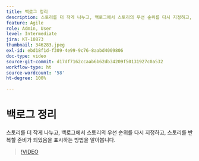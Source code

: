 ```yaml
---
title: 백로그 정리
description: 스토리를 더 작게 나누고, 백로그에서 스토리의 우선 순위를 다시 지정하고, 스토리를 반복할 준비가 되었음을 표시하는 방법을 알아봅니다.
feature: Agile
role: Admin, User
level: Intermediate
jira: KT-10873
thumbnail: 346283.jpeg
exl-id: ebd18f1d-f309-4e99-9c76-8aabd4009806
doc-type: video
source-git-commit: d17df7162ccaab6b62db34209f50131927c0a532
workflow-type: ht
source-wordcount: '58'
ht-degree: 100%

---
```


# 백로그 정리

스토리를 더 작게 나누고, 백로그에서 스토리의 우선 순위를 다시 지정하고, 스토리를 반복할 준비가 되었음을 표시하는 방법을 알아봅니다.

>[!VIDEO](https://video.tv.adobe.com/v/346283/?quality=12&learn=on&enablevpops)
